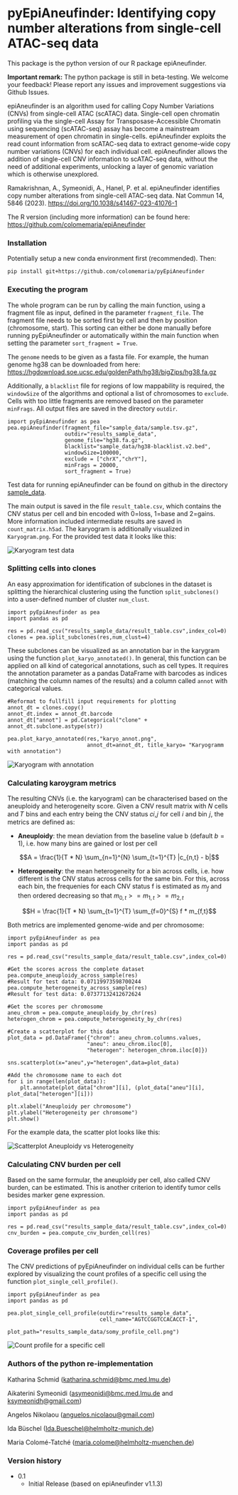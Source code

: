 # pyEpiAneufinder: Identifying copy number alterations from single-cell ATAC-seq data

This package is the python version of our R package epiAneufinder. 

**Important remark:** The python package is still in beta-testing. We welcome your feedback! Please report any issues and improvement suggestions via Github Issues.

epiAneufinder is an algorithm used for calling Copy Number Variations (CNVs) from single-cell ATAC (scATAC) data. Single-cell open chromatin profiling via the single-cell Assay for Transposase-Accessible Chromatin using sequencing (scATAC-seq) assay has become a mainstream measurement of open chromatin in single-cells. epiAneufinder exploits the read count information from scATAC-seq data to extract genome-wide copy number variations (CNVs) for each individual cell. epiAneufinder allows the addition of single-cell CNV information to scATAC-seq data, without the need of additional experiments, unlocking a layer of genomic variation which is otherwise unexplored.

Ramakrishnan, A., Symeonidi, A., Hanel, P. et al. epiAneufinder identifies copy number alterations from single-cell ATAC-seq data. Nat Commun 14, 5846 (2023). https://doi.org/10.1038/s41467-023-41076-1

The R version (including more information) can be found here: https://github.com/colomemaria/epiAneufinder

### Installation

Potentially setup a new conda environment first (recommended). Then:

```
pip install git+https://github.com/colomemaria/pyEpiAneufinder
```

### Executing the program

The whole program can be run by calling the main function, using a fragment file as input, defined in the parameter `fragment_file`. The fragment file needs to be sorted first by cell and then by position (chromosome, start). This sorting can either be done manually before running pyEpiAneufinder or automatically within the main function when setting the parameter `sort_fragment = True`.

The `genome` needs to be  given as a fasta file. For example, the human genome hg38 can be downloaded from here:
https://hgdownload.soe.ucsc.edu/goldenPath/hg38/bigZips/hg38.fa.gz

Additionally, a `blacklist` file for regions of low mappability is required, the `windowSize` of the algorithms and optional a list of chromosomes to `exclude`. Cells with too little fragments are removed based on the parameter `minFrags`. All output files are saved in the directory `outdir`. 

```
import pyEpiAneufinder as pea
pea.epiAneufinder(fragment_file="sample_data/sample.tsv.gz", 
                  outdir="results_sample_data", 
                  genome_file="hg38.fa.gz", 
                  blacklist="sample_data/hg38-blacklist.v2.bed",
                  windowSize=100000, 
                  exclude = ["chrX","chrY"],
                  minFrags = 20000,
                  sort_fragment = True)
```

Test data for running epiAneufinder can be found on github in the directory [sample_data](sample_data).

The main output is saved in the file `result_table.csv`, which contains the CNV status per cell and bin encoded with 0=loss, 1=base and 2=gains. More information included intermediate results are saved in `count_matrix.h5ad`. The karyogram is additionally visualized in `Karyogram.png`. For the provided test data it looks like this:

![Karyogram test data](sample_data/Karyogram.png)

### Splitting cells into clones

An easy approximation for identification of subclones in the dataset is splitting the hierarchical clustering using the function `split_subclones()`
into a user-defined number of cluster `num_clust`.  

```
import pyEpiAneufinder as pea
import pandas as pd

res = pd.read_csv("results_sample_data/result_table.csv",index_col=0)
clones = pea.split_subclones(res,num_clust=4)

```
These subclones can be visualized as an annotation bar in the karygram using the function `plot_karyo_annotated()`. In general, this function can be applied on all kind of categorical annotations, such as cell types. It requires the annotation parameter as a pandas DataFrame with barcodes as indices (matching the column names of the results) and a column called `annot` with categorical values.

```
#Reformat to fullfill input requirements for plotting
annot_dt = clones.copy()
annot_dt.index = annot_dt.barcode
annot_dt["annot"] = pd.Categorical("clone" + annot_dt.subclone.astype(str))

pea.plot_karyo_annotated(res,"karyo_annot.png",
                         annot_dt=annot_dt, title_karyo= "Karyogramm with annotation")
```

![Karyogram with annotation](sample_data/karyo_annot.png)

### Calculating karoygram metrics

The resulting CNVs (i.e. the karyogram) can be characterised based on the aneuploidy and heterogeneity score. Given a CNV result matrix with 𝑁 cells and 𝑇 bins and each entry being the CNV status 𝑐𝑖,𝑗 for cell 𝑖 and bin 𝑗, the metrics are defined as:

* **Aneuploidy**: the mean deviation from the baseline value b (default $b=1$), i.e. how many bins are gained or lost per cell

$$A = \frac{1}{T * N} \sum_{n=1}^{N} \sum_{t=1}^{T} |c_{n,t} - b|$$

* **Heterogeneity**: the mean heterogeneity for a bin across cells, i.e. how different is the CNV status across cells for the same bin. For this, across each bin, the frequenies for each CNV status f is estimated as $m_f$ and then ordered decreasing so that $m_{0,t} >= m_{1,t}  >= m_{2,t}$

$$H = \frac{1}{T * N} \sum_{t=1}^{T} \sum_{f=0}^{S} f * m_{f,t}$$

Both metrics are implemented genome-wide and per chromosome:

```
import pyEpiAneufinder as pea
import pandas as pd

res = pd.read_csv("results_sample_data/result_table.csv",index_col=0)

#Get the scores across the complete dataset
pea.compute_aneuploidy_across_sample(res)
#Result for test data: 0.07119973598700244
pea.compute_heterogeneity_across_sample(res)
#Result for test data: 0.07377132412672624

#Get the scores per chromosome
aneu_chrom = pea.compute_aneuploidy_by_chr(res)
heterogen_chrom = pea.compute_heterogeneity_by_chr(res)

#Create a scatterplot for this data
plot_data = pd.DataFrame({"chrom": aneu_chrom.columns.values,
                         "aneu": aneu_chrom.iloc[0],
                         "heterogen": heterogen_chrom.iloc[0]})
                         
sns.scatterplot(x="aneu",y="heterogen",data=plot_data)

#Add the chromosome name to each dot
for i in range(len(plot_data)):
    plt.annotate(plot_data["chrom"][i], (plot_data["aneu"][i], plot_data["heterogen"][i]))
    
plt.xlabel("Aneuploidy per chromosome")
plt.ylabel("Heterogeneity per chromsome")
plt.show()                         
```

For the example data, the scatter plot looks like this:

![Scatterplot Aneuploidy vs Heterogeneity](sample_data/scatter_aneu_heterogen.png)

### Calculating CNV burden per cell

Based on the same formular, the aneuploidy per cell, also called CNV burden, can be estimated. This is another criterion to identify tumor cells besides marker gene expression.

```
import pyEpiAneufinder as pea
import pandas as pd

res = pd.read_csv("results_sample_data/result_table.csv",index_col=0)
cnv_burden = pea.compute_cnv_burden_cell(res)

```

### Coverage profiles per cell

The CNV predictions of pyEpiAneufinder on individual cells can be further explored by visualizing the count profiles of a specific cell using the function `plot_single_cell_profile()`.

```
import pyEpiAneufinder as pea
import pandas as pd

pea.plot_single_cell_profile(outdir="results_sample_data",
                             cell_name="AGTCCGGTCCACACCT-1",
                             plot_path="results_sample_data/somy_profile_cell.png")

```

![Count profile for a specific cell](sample_data/somy_profile_cell.png)

### Authors of the python re-implementation

Katharina Schmid (katharina.schmid@bmc.med.lmu.de)

Aikaterini Symeonidi (asymeonidi@bmc.med.lmu.de and ksymeonidh@gmail.com)

Angelos Nikolaou (anguelos.nicolaou@gmail.com)

Ida Büschel (Ida.Bueschel@helmholtz-munich.de)

Maria Colomé-Tatché (maria.colome@helmholtz-muenchen.de)

### Version history

* 0.1
    * Initial Release (based on epiAneufinder v1.1.3)
